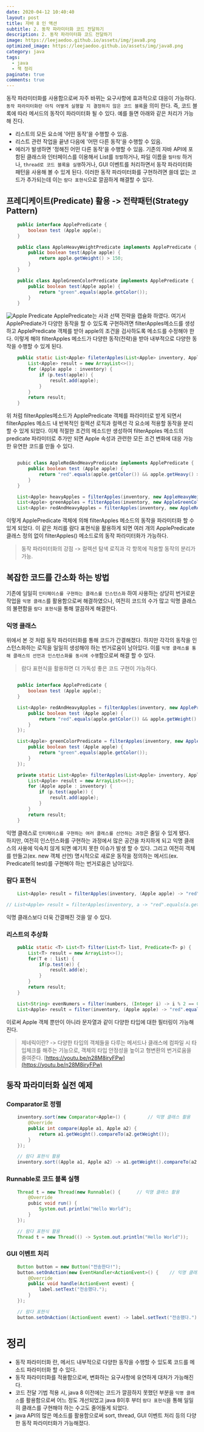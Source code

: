 ```yaml
---
date: 2020-04-12 10:40:40
layout: post
title: 자바 8 인 액션
subtitle: 2. 동작 파라미터화 코드 전달하기
description: 2. 동작 파라미터화 코드 전달하기
image: https://leejaedoo.github.io/assets/img/java8.png
optimized_image: https://leejaedoo.github.io/assets/img/java8.png
category: java
tags:
  - java
  - 책 정리
paginate: true
comments: true
---
```

동작 파라미터화를 사용함으로써 자주 바뀌는 요구사항에 효과적으로 대응이 가능하다.
`동작 파라미터화란 아직 어떻게 실행할 지 결정하지 않은 코드 블록`을 의미 한다. 즉, 코드 블록에 따라 메서드의 동작이 파라미터화 될 수 있다. 예를 들면 아래와 같은 처리가 가능해 진다.
* 리스트의 모든 요소에 '어떤 동작'을 수행할 수 있음.
* 리스트 관련 작업을 끝낸 다음에 '어떤 다른 동작'을 수행할 수 있음.
* 에러가 발생하면 '정해진 어떤 다른 동작'을 수행할 수 있음.
기존의 자바 API에 포함된 클래스와 인터페이스를 이용해서 List를 `정렬`하거나, 파일 이름을 `필터링` 하거나, `thread로 코드 블록을 실행`하거나, GUI 이벤트를 처리하면서 동작 파라미터화 패턴을 사용해 볼 수 있게 된다.
이러한 동작 파라미터화를 구현하려면 쓸데 없는 코드가 추가되는데 이는 `람다 표현식`으로 깔끔하게 해결할 수 있다.

## 프레디케이트(Predicate) 활용 -> 전략패턴(Strategy Pattern)
```java
    public interface ApplePredicate {
        boolean test (Apple apple);
    }

    public class AppleHeavyWeightPredicate implements ApplePredicate {
        public boolean test(Apple apple) {
            return apple.getWeight() > 150;
        }
    }

    public class AppleGreenColorPredicate implements ApplePredicate {
        public boolean test(Apple apple) {
            return "green".equals(apple.getColor());
        }
    }
```
![Apple Predicate](../../assets/img/applePredicate.jpg)
ApplePredicate는 사과 선택 전략을 캡슐화 하였다.
여기서 ApplePrediate가 다양한 동작을 할 수 있도록 구현하려면 filterApples메소드를 생성하고 ApplePredicate 객체를 받아 apple의 조건을 검사하도록 메소드를 수정해야 한다. 이렇게 해야 filterApples 메소드가 다양한 동작(전략)을 받아 내부적으로 다양한 동작을 수행할 수 있게 된다.

```java
    public static List<Apple> fileterApples(List<Apple> inventory, ApplePredicate p) {
        List<Apple> result = new ArrayList<>();
        for (Apple apple : inventory) {
            if (p.test(apple)) {
                result.add(apple);
            }
        }
        return result;
    }
```
위 처럼 filterApples메소드가 ApplePredicate 객체를 파라미터로 받게 되면서 filterApples 메소드 내 반복적인 컬렉션 로직과 컬렉션 각 요소에 적용할 동작을 분리할 수 있게 되었다. 이제 적절한 조건의 메소드만 생성하여 filterApples 메소드의 predicate 파라미터로 추가만 되면 Apple 속성과 관련한 모든 조건 변화에 대응 가능한 유연한 코드를 만들 수 있다.
```java

    pubic class AppleRedAndHeavyPredicate implements ApplePredicate {
        public boolean test (Apple apple) {
            return "red".equals(apple.getColor()) && apple.getHeavy() > 100;
        }
    }

    List<Apple> heavyApples = filterApples(inventory, new AppleHeavyWeightPredicate());
    List<Apple> greenApples = filterApples(inventory, new AppleGreenColorPredicate());
    List<Apple> redAndHeavyApples = filterApples(inventory, new AppleRedHeavyPredicate());
```
이렇게 ApplePredicate 객체에 의해 filterApples 메소드의 동작을 파라미터화 할 수 있게 되었다.
이 같은 처리를 람다 표현식을 활용하게 되면 여러 개의 ApplePredicate 클래스 정의 없이 filterApples() 메소드로의 동작 파라미터화가 가능하다.

> 동작 파라미터화의 강점 -> 컬렉션 탐색 로직과 각 항목에 적용할 동작의 분리가 가능.

## 복잡한 코드를 간소화 하는 방법
기존에 일일히 `인터페이스를 구현하는 클래스를 인스턴스화` 하여 사용하는 상당히 번거로운 작업을 `익명 클래스`를 활용함으로써 해결하였으나, 여전히 코드의 수가 많고 익명 클래스의 불편함을 `람다 표현식`을 통해 깔끔하게 해결한다.   
### 익명 클래스
위에서 본 것 처럼 동작 파라미터화를 통해 코드가 간결해졌다. 하지만 각각의 동작을 인스턴스화하는 로직을 일일히 생성해야 하는 번거로움이 남아있다. 이를 `익명 클래스를 통해 클래스의 선언과 인스턴스화를 동시에 수행`함으로써 해결 할 수 있다.

> 람다 표현식을 활용하면 더 가독성 좋은 코드 구현이 가능하다.

```java

    public interface ApplePredicate {
        boolean test (Apple apple);
    }

    List<Apple> redAndHeavyApples = filterApples(inventory, new ApplePredicate() {
        public boolean test (Apple apple) {
            return "red".equals(apple.getColor()) && apple.getWeight() > 100;
        }
    });

    List<Apple> greenColorPredicate = filterApples(inventory, new ApplePredicate() {
        public boolean test (Apple apple) {
            return "green".equals(apple.getColor());
        }
    });

    private static List<Apple> filterApples(List<Apple> inventory, ApplePredicate p) {
        List<Apple> result = new ArrayList<>();
        for (Apple apple : inventory) {
            if (p.test(apple)) {
                result.add(apple);
            }
        }
        return result;
    }
```
익명 클래스로 `인터페이스를 구현하는 여러 클래스를 선언하는 과정`은 줄일 수 있게 됐다.<br>
하지만, 여전히 인스턴스화를 구현하는 과정에서 많은 공간을 차지하게 되고 익명 클래스의 사용에 익숙치 않게 되면 예기치 못한 이슈가 발생 할 수 있다. 그리고 여전히 객체를 만들고(ex. new 객체 선언) 명시적으로 새로운 동작을 정의하는 메서드(ex. Predicate의 test)를 구현해야 하는 번거로움은 남아있다. 
### 람다 표현식
```java
    List<Apple> result = filterApples(inventory, (Apple apple) -> "red".equals(apple.getColor()));

// List<Apple> result = filterApples(inventory, a -> "red".equals(a.getColor()));  같다.
```
익명 클래스보다 더욱 간결해진 것을 알 수 있다.

### 리스트의 추상화
```java
    public static <T> List<T> filter(List<T> list, Predicate<T> p) {
        List<T> result = new ArrayList<>();
        for(T e : list) {
            if(p.test(e)) {
                result.add(e);
            }   
        }
        return result;
    }

    List<String> evenNumers = filter(numbers, (Integer i) -> i % 2 == 0);
    List<Apple> result = filter(inventory, (Apple apple) -> "red".equals(apple.getColor()));
```
이로써 Apple 객체 뿐만이 아니라 문자열과 같이 다양한 타입에 대한 필터링이 가능해 진다.

> 제네릭이란? -> 다양한 타입의 객체들을 다루는 메서드나 클래스에 컴파일 시 타입체크를 해주는 기능으로, 객체의 타입 안정성을 높이고 형변환의 번거로움을 줄여준다. 
> [https://youtu.be/n28M8iryFPw](https://youtu.be/n28M8iryFPw)

## 동작 파라미터화 실전 예제
### Comparator로 정렬
```java
    inventory.sort(new Comparator<Apple>() {        // 익명 클래스 활용
        @Override
        public int compare(Apple a1, Apple a2) {
            return a1.getWeight().compareTo(a2.getWeight());
        }
    });

    // 람다 표현식 활용
    inventory.sort((Apple a1, Apple a2) -> a1.getWeight().compareTo(a2.getWeight()));
```

### Runnable로 코드 블록 실행
```java
    Thread t = new Thread(new Runnable() {      // 익명 클래스 활용
        @Override
        pubic void run() {
            System.out.println("Hello World");
        }
    });

    // 람다 표현식 활용
    Thread t = new Thread(() -> System.out.println("Hello World"));
```
### GUI 이벤트 처리
```java
    Button button = new Button("전송한다!");
    button.setOnAction(new EventHandler<ActionEvent>() {    // 익명 클래스
        @Override
        public void handle(ActionEvent event) {
            label.setText("전송했다.");
        }
    });

    // 람다 표현식
    button.setOnAction((ActionEvent event) -> label.setText("전송했다."));
```

# 정리
* 동작 파라미터화 란, 메서드 내부적으로 다양한 동작을 수행할 수 있도록 코드를 메소드 파라미터화 할 수 있다.
* 동작 파라미터화를 적용함으로써, 변화하는 요구사항에 유연하게 대처가 가능해진다.
* 코드 전달 기법 적용 시, java 8 이전에는 코드가 깔끔하지 못했던 부분을 `익명 클래스`를 활용함으로써 어느 정도 개선되었고 java 8이후 부터 `람다 표현식`을 통해 일일히 클래스를 구현해야 하는 수고도 줄어들게 되었다.
* java API의 많은 메소드를 활용함으로써 sort, thread, GUI 이벤트 처리 등의 다양한 동작 파라미터화가 가능해졌다. 